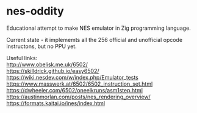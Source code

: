 # nes-oddity

Educational attempt to make NES emulator in Zig programming language.  

Current state - it implememts all the 256 official and unofficial opcode instructons, but no PPU yet.

Useful links:  
http://www.obelisk.me.uk/6502/  
https://skilldrick.github.io/easy6502/  
https://wiki.nesdev.com/w/index.php/Emulator_tests  
https://www.masswerk.at/6502/6502_instruction_set.html  
https://dwheeler.com/6502/oneelkruns/asm1step.html  
https://austinmorlan.com/posts/nes_rendering_overview/  
https://formats.kaitai.io/ines/index.html  
